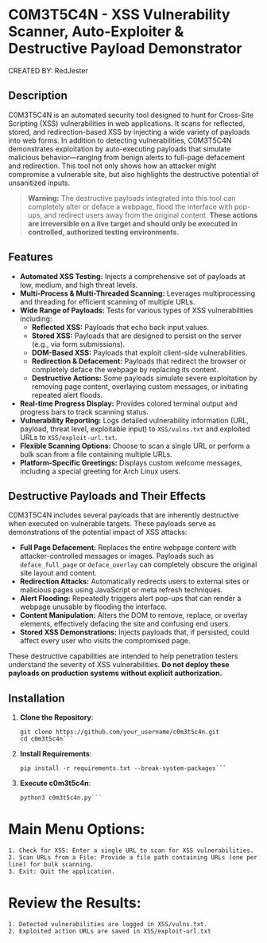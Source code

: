 # C0M3T5C4N - XSS Vulnerability Scanner, Auto-Exploiter & Destructive Payload Demonstrator
CREATED BY: RedJester

## Description
C0M3T5C4N is an automated security tool designed to hunt for Cross-Site Scripting (XSS) vulnerabilities in web applications. It scans for reflected, stored, and redirection-based XSS by injecting a wide variety of payloads into web forms. In addition to detecting vulnerabilities, C0M3T5C4N demonstrates exploitation by auto-executing payloads that simulate malicious behavior—ranging from benign alerts to full-page defacement and redirection. This tool not only shows how an attacker might compromise a vulnerable site, but also highlights the destructive potential of unsanitized inputs.

> **Warning:** The destructive payloads integrated into this tool can completely alter or deface a webpage, flood the interface with pop-ups, and redirect users away from the original content. **These actions are irreversible on a live target and should only be executed in controlled, authorized testing environments.**

## Features
- **Automated XSS Testing:** Injects a comprehensive set of payloads at low, medium, and high threat levels.
- **Multi-Process & Multi-Threaded Scanning:** Leverages multiprocessing and threading for efficient scanning of multiple URLs.
- **Wide Range of Payloads:** Tests for various types of XSS vulnerabilities including:
  - **Reflected XSS:** Payloads that echo back input values.
  - **Stored XSS:** Payloads that are designed to persist on the server (e.g., via form submissions).
  - **DOM-Based XSS:** Payloads that exploit client-side vulnerabilities.
  - **Redirection & Defacement:** Payloads that redirect the browser or completely deface the webpage by replacing its content.
  - **Destructive Actions:** Some payloads simulate severe exploitation by removing page content, overlaying custom messages, or initiating repeated alert floods.
- **Real-time Progress Display:** Provides colored terminal output and progress bars to track scanning status.
- **Vulnerability Reporting:** Logs detailed vulnerability information (URL, payload, threat level, exploitable input) to `XSS/vulns.txt` and exploited URLs to `XSS/exploit-url.txt`.
- **Flexible Scanning Options:** Choose to scan a single URL or perform a bulk scan from a file containing multiple URLs.
- **Platform-Specific Greetings:** Displays custom welcome messages, including a special greeting for Arch Linux users.

## Destructive Payloads and Their Effects
C0M3T5C4N includes several payloads that are inherently destructive when executed on vulnerable targets. These payloads serve as demonstrations of the potential impact of XSS attacks:
- **Full Page Defacement:** Replaces the entire webpage content with attacker-controlled messages or images. Payloads such as `deface_full_page` or `deface_overlay` can completely obscure the original site layout and content.
- **Redirection Attacks:** Automatically redirects users to external sites or malicious pages using JavaScript or meta refresh techniques.
- **Alert Flooding:** Repeatedly triggers alert pop-ups that can render a webpage unusable by flooding the interface.
- **Content Manipulation:** Alters the DOM to remove, replace, or overlay elements, effectively defacing the site and confusing end users.
- **Stored XSS Demonstrations:** Injects payloads that, if persisted, could affect every user who visits the compromised page.

These destructive capabilities are intended to help penetration testers understand the severity of XSS vulnerabilities. **Do not deploy these payloads on production systems without explicit authorization.**

## Installation
1. **Clone the Repository**:
   ```
   git clone https://github.com/your_username/c0m3t5c4n.git
   cd c0m3t5c4n```
2. **Install Requirements**:
   ```
   pip install -r requirements.txt --break-system-packages```
3. **Execute c0m3t5c4n**:
   ```
   python3 c0m3t5c4n.py```
   
# Main Menu Options:
    1. Check for XSS: Enter a single URL to scan for XSS vulnerabilities.
    2. Scan URLs from a File: Provide a file path containing URLs (one per line) for bulk scanning.
    3. Exit: Quit the application.

# Review the Results:
    1. Detected vulnerabilities are logged in XSS/vulns.txt.
    2. Exploited action URLs are saved in XSS/exploit-url.txt
